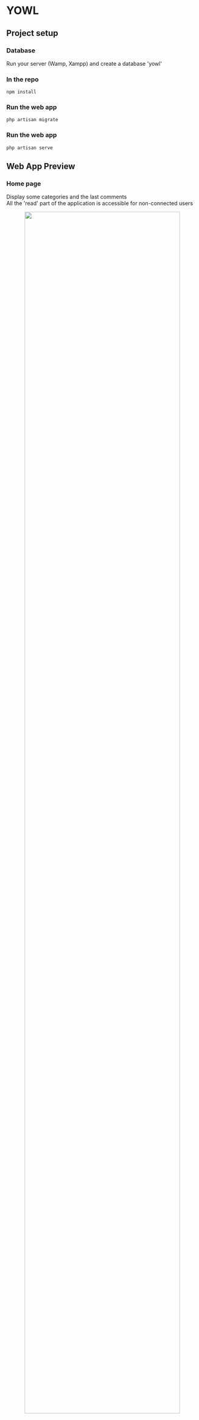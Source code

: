 # YOWL

## Project setup

### Database 

Run your server (Wamp, Xampp) and create a database 'yowl'

### In the repo 
```
npm install
```

### Run the web app 
```
php artisan migrate
```

### Run the web app 
```
php artisan serve
```

## Web App Preview

### Home page

Display some categories and the last comments
<br>
All the 'read' part of the application is accessible for non-connected users

<p align="center">
  <img src=".github/yowl_homepage.jpg" width="90%;" />
</p>

### Sign up

Form for inscription 

<p align="center">
  <img src=".github/yowl_signup.jpg" width="90%;" />
</p>

### Sign in

Form for inscription with a search in the data base for the user

<p align="center">
  <img src=".github/yowl_signin.jpg" width="90%;" />
</p>
<p align="center">
  <img src=".github/yowl_signin_wrong.jpg" width="90%;" />
</p>

The user is logged so he can log out now in the navbar

### Profile page

Different if the user connected is an admin or not

<p align="center">
  <img src=".github/yowl_user_page.jpg" width="90%;" />
</p>
<p align="center">
  <img src=".github/yowl_admin_page.jpg" width="90%;" />
</p>

### Update the profile

Form for update user profile 

<p align="center">
  <img src=".github/yowl_update_profile.jpg" width="90%;" />
</p>

### Admin CRUD

Page only accessible for admin users where they can see, create, update, delete anything

<p align="center">
  <img src=".github/yowl_admin_control.jpg" width="90%;" />
</p>

### Update form

Form for update a content 

<p align="center">
  <img src=".github/yowl_update_form.jpg" width="90%;" />
</p>

### Navigation to see the posts

Page where all categories are display 

<p align="center">
  <img src=".github/yowl_categories.jpg" width="90%;" />
</p>

When the user clicks on a category, he is diricted on the subcategories

<p align="center">
  <img src=".github/yowl_subcategories.jpg" width="90%;" />
</p>

And finally posts that are in this subcategory 

<p align="center">
  <img src=".github/yowl_posts.jpg" width="90%;" />
</p>

Page for each post with related comments and if the user is logged, the possibility to comment

<p align="center">
  <img src=".github/yowl_postshow.jpg" width="90%;" />
</p>

### Posting a subject

Firstly the user need to choose the category of his futur post 

<p align="center">
  <img src=".github/yowl_create_post1.jpg" width="90%;" />
</p>

Firstly the user need to choose the category of his futur post 

<p align="center">
  <img src=".github/yowl_create_post1.jpg" width="90%;" />
</p>

And then the form 

<p align="center">
  <img src=".github/yowl_create_post2.jpg" width="90%;" />
</p>